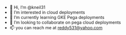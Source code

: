 - 👋 Hi, I’m @kneil31
- 👀 I’m interested in cloud deployments
- 🌱 I’m currently learning GKE Pega deployments
- 💞️ I’m looking to collaborate on pega cloud deployments 
- 📫 you can reach me at reddy531@yahoo.com

<!---
kneil31/kneil31 is a ✨ special ✨ repository because its `README.md` (this file) appears on your GitHub profile.
You can click the Preview link to take a look at your changes.
--->
